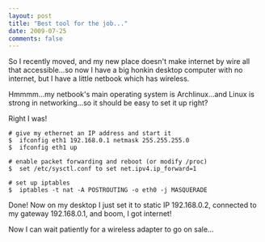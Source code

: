 ```yaml
---
layout: post
title: "Best tool for the job..."
date: 2009-07-25
comments: false
---
```

So I recently moved, and my new place doesn't make internet by wire all that accessible...so now I have a big honkin desktop computer with no internet, but I have a little netbook which has wireless.

Hmmmm...my netbook's main operating system is Archlinux...and Linux is strong in networking...so it should be easy to set it up right?

Right I was!

```
# give my ethernet an IP address and start it
$  ifconfig eth1 192.168.0.1 netmask 255.255.255.0
$  ifconfig eth1 up

# enable packet forwarding and reboot (or modify /proc)
$  set /etc/sysctl.conf to set net.ipv4.ip_forward=1

# set up iptables
$  iptables -t nat -A POSTROUTING -o eth0 -j MASQUERADE
```

Done!  Now on my desktop I just set it to static IP 192.168.0.2, connected to my gateway 192.168.0.1, and boom, I got internet!

Now I can wait patiently for a wireless adapter to go on sale...

